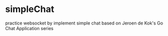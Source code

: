 # simpleChat
practice websocket by implement simple chat based on Jeroen de Kok's Go Chat Application series

